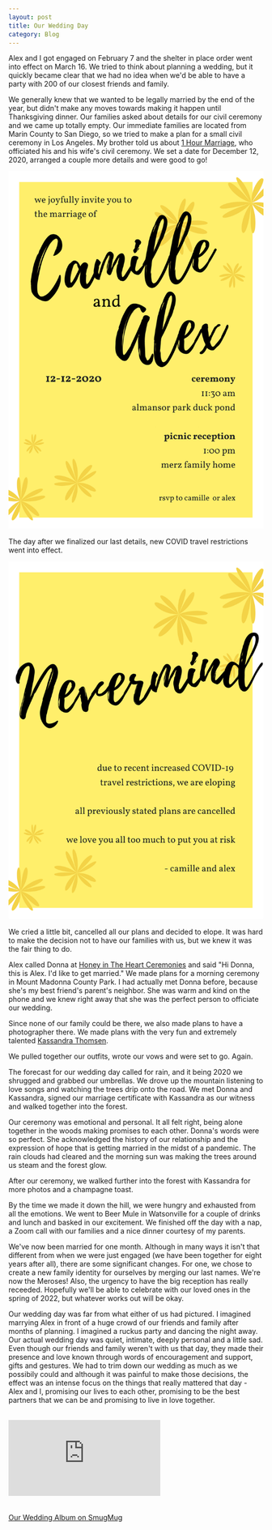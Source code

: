```yaml
---
layout: post
title: Our Wedding Day
category: Blog
---
```

Alex and I got engaged on February 7 and the shelter in place order went into effect on March 16. We tried to think about planning a wedding, but it quickly became clear that we had no idea when we'd be able to have a party with 200 of our closest friends and family. 

We generally knew that we wanted to be legally married by the end of the year, but didn't make any moves towards making it happen until Thanksgiving dinner. Our families asked about details for our civil ceremony and we came up totally empty. Our immediate families are located from Marin County to San Diego, so we tried to make a plan for a small civil ceremony in Los Angeles. My brother told us about [1 Hour Marriage](https://www.1hourmarriage.com/), who officiated his and his wife's civil ceremony. We set a date for December 12, 2020, arranged a couple more details and were good to go!

![Civil Ceremony Invitation](/assets/images/CivilCeremonyRedacted.png)

The day after we finalized our last details, new COVID travel restrictions went into effect. 

![Civil Ceremony Un-Invitation](/assets/images/CivilCeremonyUninvite.png)

We cried a little bit, cancelled all our plans and decided to elope. It was hard to make the decision not to have our families with us, but we knew it was the fair thing to do.

Alex called Donna at [Honey in The Heart Ceremonies](https://www.honeyintheheart.net/) and said "Hi Donna, this is Alex. I'd like to get married." We made plans for a morning ceremony in Mount Madonna County Park. I had actually met Donna before, because she's my best friend's parent's neighbor. She was warm and kind on the phone and we knew right away that she was the perfect person to officiate our wedding. 

Since none of our family could be there, we also made plans to have a photographer there. We made plans with the very fun and extremely talented [Kassandra Thomsen](https://www.kassandrathomsen.com/).

We pulled together our outfits, wrote our vows and were set to go. Again.

The forecast for our wedding day called for rain, and it being 2020 we shrugged and grabbed our umbrellas. We drove up the mountain listening to love songs and watching the trees drip onto the road. We met Donna and Kassandra, signed our marriage certificate with Kassandra as our witness and walked together into the forest.

Our ceremony was emotional and personal. It all felt right, being alone together in the woods making promises to each other. Donna's words were so perfect. She acknowledged the history of our relationship and the expression of hope that is getting married in the midst of a pandemic. The rain clouds had cleared and the morning sun was making the trees around us steam and the forest glow.

After our ceremony, we walked further into the forest with Kassandra for more photos and a champagne toast. 

By the time we made it down the hill, we were hungry and exhausted from all the emotions. We went to Beer Mule in Watsonville for a couple of drinks and lunch and basked in our excitement. We finished off the day with a nap, a Zoom call with our families and a nice dinner courtesy of my parents.

We've now been married for one month. Although in many ways it isn't that different from when we were just engaged (we have been together for eight years after all), there are some significant changes. For one, we chose to create a new family identity for ourselves by merging our last names. We're now the Meroses! Also, the urgency to have the big reception has really receeded. Hopefully we'll be able to celebrate with our loved ones in the spring of 2022, but whatever works out will be okay. 

Our wedding day was far from what either of us had pictured. I imagined marrying Alex in front of a huge crowd of our friends and family after months of planning. I imagined a ruckus party and dancing the night away. Our actual wedding day was quiet, intimate, deeply personal and a little sad. Even though our friends and family weren't with us that day, they made their presence and love known through words of encouragement and support, gifts and gestures. We had to trim down our wedding as much as we possibily could and although it was painful to make those decisions, the effect was an intense focus on the things that really mattered that day - Alex and I, promising our lives to each other, promising to be the best partners that we can be and promising to live in love together.


<br>

<div class="albumWrapper">

  <iframe src="https://camillemerose.smugmug.com/frame/slideshow?key=DrR35P&speed=3&transition=fade&autoStart=1&captions=0&navigation=0&playButton=0&randomize=0&transitionSpeed=2" frameborder="no" scrolling="no" allowfullscreen></iframe>

</div>

<br>

[Our Wedding Album on SmugMug](https://camillemerose.smugmug.com/Wedding/Elopement/n-Mr88LH)

<!--stackedit_data:
eyJoaXN0b3J5IjpbNjgwMjQyMzIyLDIxMTg2OTMzMjNdfQ==
-->